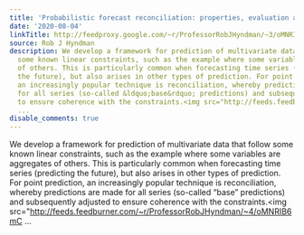 ```yaml
---
title: 'Probabilistic forecast reconciliation: properties, evaluation and score optimisation'
date: '2020-08-04'
linkTitle: http://feedproxy.google.com/~r/ProfessorRobJHyndman/~3/oMNRIB6mCuI/
source: Rob J Hyndman
description: We develop a framework for prediction of multivariate data that follow
  some known linear constraints, such as the example where some variables are aggregates
  of others. This is particularly common when forecasting time series (predicting
  the future), but also arises in other types of prediction. For point prediction,
  an increasingly popular technique is reconciliation, whereby predictions are made
  for all series (so-called &ldquo;base&rdquo; predictions) and subsequently adjusted
  to ensure coherence with the constraints.<img src="http://feeds.feedburner.com/~r/ProfessorRobJHyndman/~4/oMNRIB6mC
  ...
disable_comments: true
---
```

We develop a framework for prediction of multivariate data that follow some known linear constraints, such as the example where some variables are aggregates of others. This is particularly common when forecasting time series (predicting the future), but also arises in other types of prediction. For point prediction, an increasingly popular technique is reconciliation, whereby predictions are made for all series (so-called &ldquo;base&rdquo; predictions) and subsequently adjusted to ensure coherence with the constraints.<img src="http://feeds.feedburner.com/~r/ProfessorRobJHyndman/~4/oMNRIB6mC ...